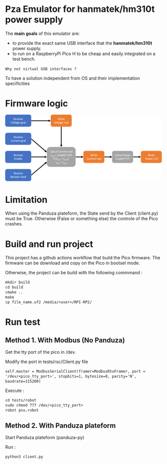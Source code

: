 # Pza Emulator for hanmatek/hm310t power supply

The **main goals** of this emulator are:

- to provide the exact same USB interface that the **hanmatek/hm310t** power supply.
- to run on a RaspberryPi Pico H to be cheap and easily integrated on a test bench.

`Why not virtual USB interfaces ?`

To have a solution independent from OS and their implementation specificities


# Firmware logic

![Firmware logic](flowchart.png)


# Limitation

When using the Panduza plateform, the State send by the Client (client.py) must be True. Otherwise (False or something else) the controle of the Pico crashes.


# Build and run project

This project has a github actions workflow that build the Pico firmware. The firmware can be download and copy on the Pico in bootsel mode.

Otherwise, the project can be build with the following commmand :

    mkdir build
    cd build
    cmake ..
    make
    cp file_name.uf2 /media/<user>/RPI-RP2/



# Run test

## Method 1. With Modbus (No Panduza)

Get the tty port of the pico in /dev.

Modify the port in tests/rsc/Client.py file

    self.master = ModbusSerialClient(framer=ModbusRtuFramer, port = '/dev/<pico_tty_port>', stopbits=1, bytesize=8, parity='N', baudrate=115200)

Execute :

    cd tests/robot
    sudo chmod 777 /dev/<pico_tty_port>
    robot psu.robot

## Method 2. With Panduza plateform

Start Panduza plateform (panduza-py)

Run :

    python3 client.py

